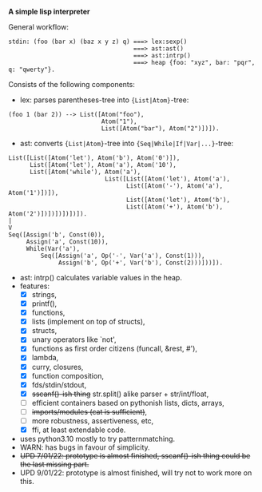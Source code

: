 **A simple lisp interpreter**

General workflow:
```
stdin: (foo (bar x) (baz x y z) q) ===> lex:sexp()
                                   ===> ast:ast()
                                   ===> ast:intrp()
                                   ===> heap {foo: "xyz", bar: "pqr", q: "qwerty"}.
```

Consists of the following components:
 - lex: parses parentheses-tree into `{List|Atom}`-tree:

```
(foo 1 (bar 2)) --> List([Atom("foo"),
                          Atom("1"),
                          List([Atom("bar"), Atom("2")])]).
```

 - ast: converts `{List|Atom}`-tree into `{Seq|While|If|Var|...}`-tree:

```
List([List([Atom('let'), Atom('b'), Atom('0')]),
      List([Atom('let'), Atom('a'), Atom('10'),
      List([Atom('while'), Atom('a'),
                           List([List([Atom('let'), Atom('a'),
                                 List([Atom('-'), Atom('a'), Atom('1')])]),
                                 List([Atom('let'), Atom('b'),
                                 List([Atom('+'), Atom('b'), Atom('2')])])])])])]).
|
V
Seq([Assign('b', Const(0)),
     Assign('a', Const(10)),
     While(Var('a'),
         Seq([Assign('a', Op('-', Var('a'), Const(1))),
              Assign('b', Op('+', Var('b'), Const(2)))]))]).
```

 - ast: intrp() calculates variable values in the heap.
 - features:
   - [X] strings,
   - [X] printf(),
   - [X] functions,
   - [X] lists (implement on top of structs),
   - [X] structs,
   - [X] unary operators like `not',
   - [X] functions as first order citizens (funcall, &rest, #'),
   - [X] lambda,
   - [X] curry, closures,
   - [X] function composition,
   - [X] fds/stdin/stdout,
   - [X] ~~sscanf()-ish thing~~ str.split() alike parser + str/int/float,
   - [ ] efficient containers based on pythonish lists, dicts, arrays,
   - [ ] ~~imports/modules (cat is sufficient)~~,
   - [ ] more robustness, assertiveness, etc,
   - [X] ffi, at least extendable code.
 - uses python3.10 mostly to try patternmatching.
 - WARN: has bugs in favour of simplicity.
 - ~~UPD 7/01/22: prototype is almost finished, sscanf()-ish thing could be the last missing part.~~
 - UPD 9/01/22: prototype is almost finished, will try not to work more on this.
